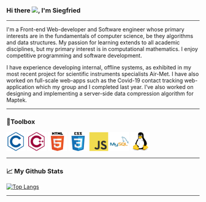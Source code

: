 ### Hi there <img src="https://raw.githubusercontent.com/MartinHeinz/MartinHeinz/master/wave.gif" width="30px">, I'm Siegfried 

---

I'm a Front-end Web-developer and Software engineer whose primary interests are in the fundamentals of computer science, be they algorithms and data structures. My passion for learning extends to all academic disciplines, but my primary interest is in computational mathematics. I enjoy competitive programming and software development. 

I have experience developing internal, offline systems, as exhibited in my most recent project for scientific instruments specialists Air-Met. I have also worked on full-scale web-apps such as the Covid-19 contact tracking web-application which my group and I completed last year. I’ve also worked on designing and implementing a server-side data compression algorithm for Maptek. 

---

### 🧰Toolbox

<img src="https://github.com/devicons/devicon/blob/master/icons/c/c-line.svg" alt="C Logo" width="50px" height="50px" /> <img src="https://github.com/devicons/devicon/blob/master/icons/cplusplus/cplusplus-line.svg" alt="C++ Logo" width="50px" height="50px" /> <img src="https://github.com/devicons/devicon/blob/master/icons/html5/html5-original-wordmark.svg" alt="HTML5 Logo" width="50px" height="50px" /> <img src="https://github.com/devicons/devicon/blob/master/icons/css3/css3-original-wordmark.svg" alt="CSS Logo" width="50px" height="50px" /> <img src="https://github.com/devicons/devicon/blob/master/icons/javascript/javascript-original.svg" alt="JS Logo" width="50px" height="50px" /> <img src="https://github.com/devicons/devicon/blob/master/icons/mysql/mysql-original-wordmark.svg" alt="MYSQL Logo" width="50px" height="50px" /> <img src="https://github.com/devicons/devicon/blob/master/icons/linux/linux-original.svg" alt="MYSQL Logo" width="50px" height="50px" /> 

---

### 📈 My Github Stats

[![Top Langs](https://github-readme-stats.vercel.app/api/top-langs/?username=eulersBrick)](https://github.com/eulersBrick/github-readme-stats)

---

<!--
**eulersBrick/eulersBrick** is a ✨ _special_ ✨ repository because its `README.md` (this file) appears on your GitHub profile.

Here are some ideas to get you started:

- 🔭 I’m currently working on ...
- 🌱 I’m currently learning ...
- 👯 I’m looking to collaborate on ...
- 🤔 I’m looking for help with ...
- 💬 Ask me about ...
- 📫 How to reach me: ...
- 😄 Pronouns: ...
- ⚡ Fun fact: ...
-->
